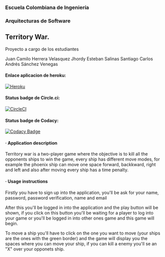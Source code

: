 ### Escuela Colombiana de Ingeniería

### Arquitecturas de Software



## Territory War.

Proyecto a cargo de los estudiantes

Juan Camilo Herrera Velasquez
Jhordy Esteban Salinas Santiago
Carlos Andrés Sánchez Venegas

#### Enlace aplicacion de heroku:
[![Heroku](https://wmpics.pics/di-D9YP.png)](https://territory-war.herokuapp.com/)
#### Status badge de Circle.ci:
[![CircleCI](https://circleci.com/gh/TerritoryWar/TerritoryWar.svg?style=svg)](https://circleci.com/gh/TerritoryWar/TerritoryWar)
#### Status badge de Codacy:
[![Codacy Badge](https://api.codacy.com/project/badge/Grade/3e74e79044374a4697888754434f59ce)](https://www.codacy.com/app/Casvad/TerritoryWar?utm_source=github.com&amp;utm_medium=referral&amp;utm_content=TerritoryWar/TerritoryWar&amp;utm_campaign=Badge_Grade)

#### · Application description
Territory war is a two-player game where the objective is to kill all the opponents ships to win the game, every ship has different move modes, for example the phoenix ship can move one space forward, backkward, right and left and also after moving every ship has a time penalty.
#### · Usage instructions
Firstly you have to sign up into the application, you'll be ask for your name, password, password verification, name and email

After this you'll be logged in into the application and the play button will be shown, if you click on this button you'll be waiting for a player to log into your game or you'll be logged in into other ones game and this game will begin.

To move a ship you'll have to click on the one you want to move (your ships are the ones with the green border) and the game will display you the spaces where you can move your ship, if you can kill a enemy you'll se an "X" over your opponets ship.
